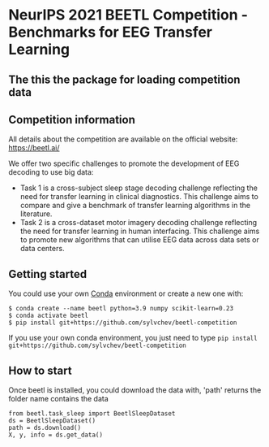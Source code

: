 # NeurIPS 2021 BEETL Competition - Benchmarks for EEG Transfer Learning
## The this the package for loading competition data

## Competition information

All details about the competition are available on the official website: https://beetl.ai/

We offer two specific challenges to promote the development of EEG decoding to use big data:

* Task 1 is a cross-subject sleep stage decoding challenge reflecting the need for transfer learning in clinical diagnostics. This challenge aims to compare and give a benchmark of transfer learning algorithms in the literature.
* Task 2 is a cross-dataset motor imagery decoding challenge reflecting the need for transfer learning in human interfacing. This challenge aims to promote new algorithms that can utilise EEG data across data sets or data centers.

## Getting started

You could use your own [Conda](https://www.anaconda.com/products/individual) environment or create a new one with:

```
$ conda create --name beetl python=3.9 numpy scikit-learn=0.23
$ conda activate beetl
$ pip install git+https://github.com/sylvchev/beetl-competition
```

If you use your own conda environment, you just need to type `pip install git+https://github.com/sylvchev/beetl-competition`

## How to start

Once beetl is installed, you could download the data with, 'path' returns the folder name contains the data

```
from beetl.task_sleep import BeetlSleepDataset
ds = BeetlSleepDataset()
path = ds.download()
X, y, info = ds.get_data()
```

